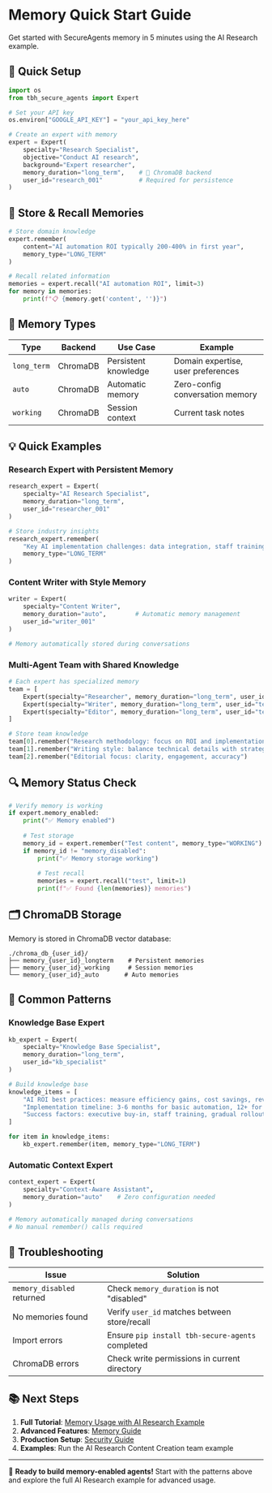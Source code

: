# Memory Quick Start Guide

Get started with SecureAgents memory in 5 minutes using the AI Research example.

## 🚀 Quick Setup

```python
import os
from tbh_secure_agents import Expert

# Set your API key
os.environ["GOOGLE_API_KEY"] = "your_api_key_here"

# Create an expert with memory
expert = Expert(
    specialty="Research Specialist",
    objective="Conduct AI research",
    background="Expert researcher",
    memory_duration="long_term",    # 🧠 ChromaDB backend
    user_id="research_001"          # Required for persistence
)
```

## 📝 Store & Recall Memories

```python
# Store domain knowledge
expert.remember(
    content="AI automation ROI typically 200-400% in first year",
    memory_type="LONG_TERM"
)

# Recall related information
memories = expert.recall("AI automation ROI", limit=3)
for memory in memories:
    print(f"📋 {memory.get('content', '')}")
```

## 🔧 Memory Types

| Type | Backend | Use Case | Example |
|------|---------|----------|---------|
| `long_term` | ChromaDB | Persistent knowledge | Domain expertise, user preferences |
| `auto` | ChromaDB | Automatic memory | Zero-config conversation memory |
| `working` | ChromaDB | Session context | Current task notes |

## 💡 Quick Examples

### Research Expert with Persistent Memory
```python
research_expert = Expert(
    specialty="AI Research Specialist",
    memory_duration="long_term",
    user_id="researcher_001"
)

# Store industry insights
research_expert.remember(
    "Key AI implementation challenges: data integration, staff training, adoption",
    memory_type="LONG_TERM"
)
```

### Content Writer with Style Memory
```python
writer = Expert(
    specialty="Content Writer", 
    memory_duration="auto",        # Automatic memory management
    user_id="writer_001"
)

# Memory automatically stored during conversations
```

### Multi-Agent Team with Shared Knowledge
```python
# Each expert has specialized memory
team = [
    Expert(specialty="Researcher", memory_duration="long_term", user_id="team_researcher"),
    Expert(specialty="Writer", memory_duration="long_term", user_id="team_writer"),
    Expert(specialty="Editor", memory_duration="long_term", user_id="team_editor")
]

# Store team knowledge
team[0].remember("Research methodology: focus on ROI and implementation")
team[1].remember("Writing style: balance technical details with strategic insights") 
team[2].remember("Editorial focus: clarity, engagement, accuracy")
```

## 🔍 Memory Status Check

```python
# Verify memory is working
if expert.memory_enabled:
    print("✅ Memory enabled")
    
    # Test storage
    memory_id = expert.remember("Test content", memory_type="WORKING")
    if memory_id != "memory_disabled":
        print("✅ Memory storage working")
        
        # Test recall
        memories = expert.recall("test", limit=1)
        print(f"✅ Found {len(memories)} memories")
```

## 🗂️ ChromaDB Storage

Memory is stored in ChromaDB vector database:

```
./chroma_db_{user_id}/
├── memory_{user_id}_longterm    # Persistent memories
├── memory_{user_id}_working     # Session memories  
└── memory_{user_id}_auto       # Auto memories
```

## 🔧 Common Patterns

### Knowledge Base Expert
```python
kb_expert = Expert(
    specialty="Knowledge Base Specialist",
    memory_duration="long_term",
    user_id="kb_specialist"
)

# Build knowledge base
knowledge_items = [
    "AI ROI best practices: measure efficiency gains, cost savings, revenue impact",
    "Implementation timeline: 3-6 months for basic automation, 12+ for advanced AI",
    "Success factors: executive buy-in, staff training, gradual rollout"
]

for item in knowledge_items:
    kb_expert.remember(item, memory_type="LONG_TERM")
```

### Automatic Context Expert
```python
context_expert = Expert(
    specialty="Context-Aware Assistant",
    memory_duration="auto"    # Zero configuration needed
)

# Memory automatically managed during conversations
# No manual remember() calls required
```

## 🚨 Troubleshooting

| Issue | Solution |
|-------|----------|
| `memory_disabled` returned | Check `memory_duration` is not "disabled" |
| No memories found | Verify `user_id` matches between store/recall |
| Import errors | Ensure `pip install tbh-secure-agents` completed |
| ChromaDB errors | Check write permissions in current directory |

## 📚 Next Steps

1. **Full Tutorial**: [Memory Usage with AI Research Example](memory_usage_with_ai_research_example.md)
2. **Advanced Features**: [Memory Guide](memory_guide.md)
3. **Production Setup**: [Security Guide](security_guide.md)
4. **Examples**: Run the AI Research Content Creation team example

---

🎯 **Ready to build memory-enabled agents!** Start with the patterns above and explore the full AI Research example for advanced usage.
